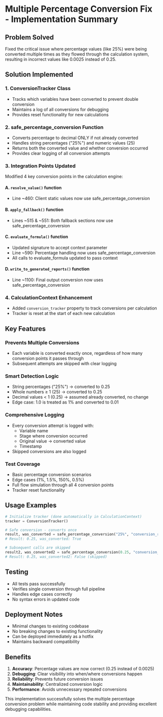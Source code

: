 # Multiple Percentage Conversion Fix - Implementation Summary

## Problem Solved
Fixed the critical issue where percentage values (like 25%) were being converted multiple times as they flowed through the calculation system, resulting in incorrect values like 0.0025 instead of 0.25.

## Solution Implemented

### 1. ConversionTracker Class
- Tracks which variables have been converted to prevent double conversion
- Maintains a log of all conversions for debugging
- Provides reset functionality for new calculations

### 2. safe_percentage_conversion Function
- Converts percentage to decimal ONLY if not already converted
- Handles string percentages ("25%") and numeric values (25)
- Returns both the converted value and whether conversion occurred
- Provides clear logging of all conversion attempts

### 3. Integration Points Updated
Modified 4 key conversion points in the calculation engine:

#### A. `resolve_value()` function
- Line ~460: Client static values now use safe_percentage_conversion

#### B. `apply_fallback()` function  
- Lines ~515 & ~551: Both fallback sections now use safe_percentage_conversion

#### C. `evaluate_formula()` function
- Updated signature to accept context parameter
- Line ~590: Percentage handling now uses safe_percentage_conversion
- All calls to evaluate_formula updated to pass context

#### D. `write_to_generated_reports()` function
- Line ~1100: Final output conversion now uses safe_percentage_conversion

### 4. CalculationContext Enhancement
- Added `conversion_tracker` property to track conversions per calculation
- Tracker is reset at the start of each new calculation

## Key Features

### Prevents Multiple Conversions
- Each variable is converted exactly once, regardless of how many conversion points it passes through
- Subsequent attempts are skipped with clear logging

### Smart Detection Logic
- String percentages ("25%") → converted to 0.25
- Whole numbers ≥ 1 (25) → converted to 0.25  
- Decimal values < 1 (0.25) → assumed already converted, no change
- Edge case: 1.0 is treated as 1% and converted to 0.01

### Comprehensive Logging
- Every conversion attempt is logged with:
  - Variable name
  - Stage where conversion occurred
  - Original value → converted value
  - Timestamp
- Skipped conversions are also logged

### Test Coverage
- Basic percentage conversion scenarios
- Edge cases (1%, 1.5%, 150%, 0.5%)
- Full flow simulation through all 4 conversion points
- Tracker reset functionality

## Usage Examples

```python
# Initialize tracker (done automatically in CalculationContext)
tracker = ConversionTracker()

# Safe conversion - converts once
result, was_converted = safe_percentage_conversion("25%", "conversion_rate", "resolve_value", tracker)
# Result: 0.25, was_converted: True

# Subsequent calls are skipped
result2, was_converted2 = safe_percentage_conversion(0.25, "conversion_rate", "evaluate_formula", tracker)
# Result: 0.25, was_converted2: False (skipped)
```

## Testing
- All tests pass successfully
- Verifies single conversion through full pipeline
- Handles edge cases correctly
- No syntax errors in updated code

## Deployment Notes
- Minimal changes to existing codebase
- No breaking changes to existing functionality
- Can be deployed immediately as a hotfix
- Maintains backward compatibility

## Benefits
1. **Accuracy**: Percentage values are now correct (0.25 instead of 0.0025)
2. **Debugging**: Clear visibility into when/where conversions happen
3. **Reliability**: Prevents future conversion issues
4. **Maintainability**: Centralized conversion logic
5. **Performance**: Avoids unnecessary repeated conversions

This implementation successfully solves the multiple percentage conversion problem while maintaining code stability and providing excellent debugging capabilities.
